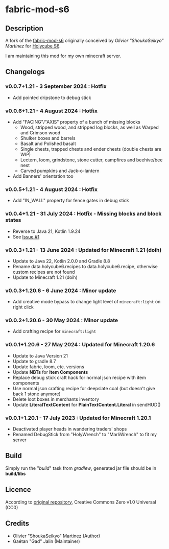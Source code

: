 # fabric-mod-s6

## Description

A fork of the [fabric-mod-s6](https://gitlab.com/holycube/fabric-mod-s6) originally conceived by *Olivier "ShoukaSeikyo" Martinez* for [Holycube S6](https://www.holycube.fr/).

I am maintaining this mod for my own minecraft server.

## Changelogs

### v0.0.7+1.21 - 3 September 2024 : Hotfix

- Add pointed dripstone to debug stick

### v0.0.6+1.21 - 4 August 2024 : Hotfix

- Add "FACING"/"AXIS" property of a bunch of missing blocks
  - Wood, stripped wood, and stripped log blocks, as well as Warped and Crimson wood
  - Shulker boxes and barrels
  - Basalt and Polished basalt
  - Single chests, trapped chests and ender chests (double chests are WIP)
  - Lectern, loom, grindstone, stone cutter, campfires and beehive/bee nest
  - Carved pumpkins and Jack-o-lantern
- Add Banners' orientation too

### v0.0.5+1.21 - 4 August 2024 : Hotfix

- Add "IN_WALL" property for fence gates in debug stick

### v0.0.4+1.21 - 31 July 2024 : Hotfix - Missing blocks and block states

- Reverse to Java 21, Kotlin 1.9.24
- See [Issue #1](https://github.com/AarnoldGad/fabric-mod-s6/issues/1)

### v0.0.3+1.21 - 13 June 2024 : Updated for **Minecraft 1.21** (doih)

- Update to Java 22, Kotlin 2.0.0 and Gradle 8.8
- Rename data.holycube6.recipes to data.holycube6.recipe, otherwise custom recipes are not found
- Update to Minecraft 1.21 (doih)

### v0.0.3+1.20.6 - 6 June 2024 : Minor update

- Add creative mode bypass to change light level of `minecraft:light` on right click

### v0.0.2+1.20.6 - 30 May 2024 : Minor update

- Add crafting recipe for `minecraft:light`

### v0.0.1+1.20.6 - 27 May 2024 : Updated for **Minecraft 1.20.6**

- Update to Java Version 21
- Update to gradle 8.7
- Update fabric, loom, etc. versions
- Update **NBTs** for **Item Components**
- Replace debug stick craft hack for normal json recipe with item components
- Use normal json crafting recipe for deepslate coal (but doesn't give back 1 stone anymore)
- Delete loot boxes in merchants inventory
- Update **LiteralTextContent** for **PlainTextContent.Literal** in sendHUD()

### v0.0.1+1.20.1 - 17 July 2023 : Updated for **Minecraft 1.20.1**
- Deactivated player heads in wandering traders' shops
- Renamed DebugStick from "HolyWrench" to "MarliWrench" to fit my server

## Build

Simply run the "*build*" task from *gradlew*, generated jar file should be in **build/libs**

## Licence

According to [original repository](https://gitlab.com/holycube/fabric-mod-s6), Creative Commons Zero v1.0 Universal (CC0)

## Credits

- Olivier "ShoukaSeikyo" Martinez (Author)
- Gaétan "Gad" Jalin (Maintainer)

